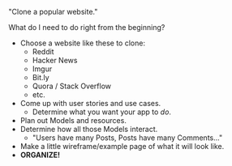 "Clone a popular website."

What do I need to do right from the beginning?

* Choose a website like these to clone:
  * Reddit
  * Hacker News
  * Imgur
  * Bit.ly
  * Quora / Stack Overflow
  * etc.
* Come up with user stories and use cases.
  * Determine what you want your app to *do*.
* Plan out Models and resources.
* Determine how all those Models interact.
  * "Users have many Posts, Posts have many Comments..."
* Make a little wireframe/example page of what it will look like.
* **ORGANIZE!**